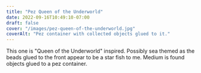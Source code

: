 ```yaml
---
title: "Pez Queen of the Underworld"
date: 2022-09-16T10:49:10-07:00
draft: false
cover: "/images/pez-queen-of-the-underworld.jpg"
coverAlt: "Pez container with collected objects glued to it."
---
```


This one is "Queen of the Underworld" inspired. Possibly sea themed as the beads glued to the front
appear to be a star fish to me. Medium is found objects glued to a pez container.